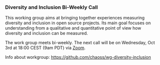 ### Diversity and Inclusion Bi-Weekly Call

This working group aims at bringing together experiences measuring diversity and inclusion in open source projects. Its main goal focuses on understanding from a qualitative and quantitative point of view how diversity and inclusion can be measured.

The work group meets bi-weekly. The next call will be on Wednesday, Oct 3rd at 18:00 CEST (9am PDT) via [Zoom](https://unomaha.zoom.us/j/720431288).

Info about workgroup: https://github.com/chaoss/wg-diversity-inclusion
